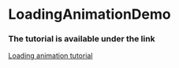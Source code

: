 # LoadingAnimationDemo

### The tutorial is available under the link
[Loading animation tutorial](https://inspirecoding.app/loading-animation/)

